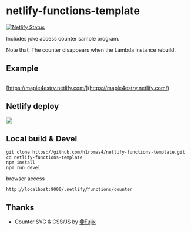 # netlify-functions-template

[![Netlify Status](https://api.netlify.com/api/v1/badges/ace22b90-5f18-4681-89d0-dfa40207706a/deploy-status)](https://app.netlify.com/sites/sample-counter/deploys)

Includes joke access counter sample program.

Note that, The counter disappears when the Lambda instance rebuild.

## Example

![]()

[https://maple4estry.netlify.com/](https://maple4estry.netlify.com/)

## Netlify deploy

[![](https://www.netlify.com/img/deploy/button.svg)](https://app.netlify.com/start/deploy?repository=https://github.com/h1romas4/netlify-functions-template.git)

## Local build & Devel

```
git clone https://github.com/h1romas4/netlify-functions-template.git
cd netlify-functions-template
npm install
npm run devel
```

browser access

```
http://localhost:9000/.netlify/functions/counter
```

## Thanks

* Counter SVG & CSS/JS by [@Fujix](https://github.com/Fujix1)
